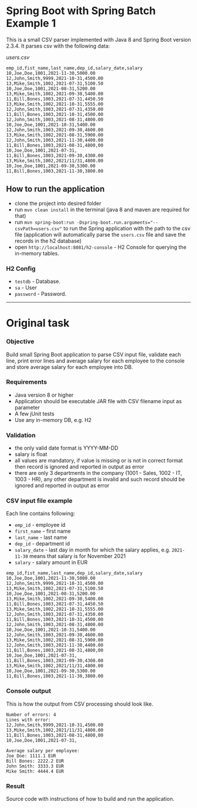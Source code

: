 # Spring Boot with Spring Batch Example 1
This is a small CSV parser implemented with Java 8 and Spring Boot version 2.3.4. It parses csv with the following data:

*users.csv*
```
emp_id,fist_name,last_name,dep_id,salary_date,salary
10,Joe,Doe,1001,2021-11-30,5000.00
12,John,Smith,9999,2021-10-31,4500.00
13,Mike,Smith,1002,2021-07-31,5100.50
10,Joe,Doe,1001,2021-08-31,5200.00
13,Mike,Smith,1002,2021-09-30,5400.00
11,Bill,Bones,1003,2021-07-31,4450.50
13,Mike,Smith,1002,2021-10-31,5555.00
12,John,Smith,1003,2021-07-31,4350.00
11,Bill,Bones,1003,2021-10-31,4500.00
12,John,Smith,1003,2021-08-31,4800.00
10,Joe,Doe,1001,2021-10-31,5400.00
12,John,Smith,1003,2021-09-30,4600.00
13,Mike,Smith,1002,2021-08-31,5900.00
12,John,Smith,1003,2021-11-30,4400.00
11,Bill,Bones,1003,2021-08-31,4800,00
10,Joe,Doe,1001,2021-07-31,
11,Bill,Bones,1003,2021-09-30,4300.00
13,Mike,Smith,1002,2021/11/31,4800.00
10,Joe,Doe,1001,2021-09-30,5300.00
11,Bill,Bones,1003,2021-11-30,3800.00
```

## How to run the application
- clone the project into desired folder
- run `mvn clean install` in the terminal (java 8 and maven are required for that)
- run `mvn spring-boot:run -Dspring-boot.run.arguments="--csvPath=users.csv"` to run  the Spring application with the path to the csv file (application will automatically parse the `users.csv` file and save the records in the h2 database)
- open `http://localhost:8081/h2-console` - H2 Console for querying the in-memory tables.

### H2 Config
- `testdb` - Database.
- `sa` - User
- `password` - Password.

---
# Original task
### Objective
Build small Spring Boot application to parse CSV input file,
validate each line, print error lines and average salary for each employee to the console
and store average salary for each employee into DB.

### Requirements
* Java version 8 or higher
* Application should be executable JAR file with CSV filename input as parameter
* A few jUnit tests
* Use any in-memory DB, e.g. H2

### Validation
* the only valid date format is YYYY-MM-DD
* salary is float
* all values are mandatory, if value is missing or is not in correct format then record is ignored and reported in output as error
* there are only 3 departments in the company (1001 - Sales, 1002 - IT, 1003 - HR), any other department is invalid and such record should be ignored and reported in output as error

### CSV input file example
Each line contains following:
* `emp_id` - employee id
* `first_name` - first name
* `last_name` - last name
* `dep_id` - department id
* `salary_date` - last day in month for which the salary applies, e.g. `2021-11-30` means that salary is for November 2021
* `salary` - salary amount in EUR
```
emp_id,fist_name,last_name,dep_id,salary_date,salary
10,Joe,Doe,1001,2021-11-30,5000.00
12,John,Smith,9999,2021-10-31,4500.00
13,Mike,Smith,1002,2021-07-31,5100.50
10,Joe,Doe,1001,2021-08-31,5200.00
13,Mike,Smith,1002,2021-09-30,5400.00
11,Bill,Bones,1003,2021-07-31,4450.50
13,Mike,Smith,1002,2021-10-31,5555.00
12,John,Smith,1003,2021-07-31,4350.00
11,Bill,Bones,1003,2021-10-31,4500.00
12,John,Smith,1003,2021-08-31,4800.00
10,Joe,Doe,1001,2021-10-31,5400.00
12,John,Smith,1003,2021-09-30,4600.00
13,Mike,Smith,1002,2021-08-31,5900.00
12,John,Smith,1003,2021-11-30,4400.00
11,Bill,Bones,1003,2021-08-31,4800,00
10,Joe,Doe,1001,2021-07-31,
11,Bill,Bones,1003,2021-09-30,4300.00
13,Mike,Smith,1002,2021/11/31,4800.00
10,Joe,Doe,1001,2021-09-30,5300.00
11,Bill,Bones,1003,2021-11-30,3800.00
```

### Console output
This is how the output from CSV processing should look like.
```
Number of errors: 4
Lines with error:
12,John,Smith,9999,2021-10-31,4500.00
13,Mike,Smith,1002,2021/11/31,4800.00
11,Bill,Bones,1003,2021-08-31,4800,00
10,Joe,Doe,1001,2021-07-31,

Average salary per employee:
Joe Doe: 1111.1 EUR
Bill Bones: 2222.2 EUR
John Smith: 3333.3 EUR
Mike Smith: 4444.4 EUR
```

### Result
Source code with instructions of how to build and run the application.